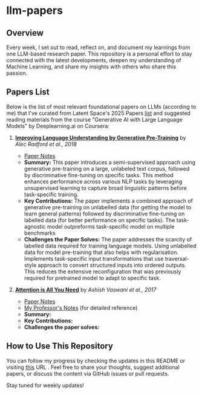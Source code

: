 # llm-papers

## Overview

Every week, I set out to read, reflect on, and document my learnings from one LLM-based research paper. This repository is a personal effort to stay connected with the latest developments, deepen my understanding of Machine Learning, and share my insights with others who share this passion. 

## Papers List

Below is the list of most relevant foundational papers on LLMs (according to me) that I've curated from Latent Space's 2025 Papers [list](https://www.latent.space/p/2025-papers#%C2%A7section-frontier-llms) and suggested reading materials from the course "Generative AI with Large Language Models" by Deeplearning.ai on Coursera:


1. **[Improving Language Understanding by Generative Pre-Training](https://cdn.openai.com/research-covers/language-unsupervised/language_understanding_paper.pdf)** by *Alec Radford et al., 2018*
   - [Paper Notes](https://www.dropbox.com/scl/fi/d6p85rjw5ccs1521a0sat/language_understanding_paper.pdf?rlkey=plnwzmzmrqijzcjt1je9im0zw&st=7cuzqrp7&dl=0)
   - **Summary:** This paper introduces a semi-supervised approach using generative pre-training on a large, unlabeled text corpus, followed by discriminative fine-tuning on specific tasks. This method enhances performance across various NLP tasks by leveraging unsupervised learning to capture broad linguistic patterns before task-specific training.
   - **Key Contributions:** The paper implements a combined approach of generative pre-training on unlabelled data (for getting the model to learn general patterns) followed by discriminative fine-tuning on labelled data (for better performance on specific tasks). The task-agnostic model outpreforms task-specific model on multiple benchmarks
   - **Challenges the Paper Solves:** The paper addresses the scarcity of labelled data required for training language models. Using unlabelled data for model pre-training that also helps with regularisation. Implements task-specific input transformations that use traversal-style approach to convert structured inputs into ordered outputs. This reduces the extensive reconfiguration that was previously required for pretrained model to adapt to specific task.

3. **[Attention is All You Need](https://arxiv.org/abs/1706.03762)** by *Ashish Vaswani et al., 2017*
   - [Paper Notes]()
   - [My Professor's Notes](https://www.dropbox.com/scl/fi/ejmmafmrfn21qmm24n51z/Attention-is-all-You-Need-explained.pdf?rlkey=bova7kjufm1gzdowwzmrkcrx1&st=icrhibk5&dl=0) (for detailed reference)
   - **Summary:**
   - **Key Contributions:**
   - **Challenges the paper solves:**


## How to Use This Repository

You can follow my progress by checking the updates in this README or visiting [this](gjyotk.github.io/llm-papers-list/#/) URL . Feel free to share your thoughts, suggest additional papers, or discuss the content via GitHub issues or pull requests.

Stay tuned for weekly updates!


